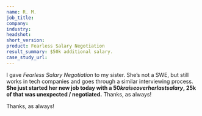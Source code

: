 ```yaml
---
name: R. M.
job_title: 
company: 
industry: 
headshot: 
short_version: 
product: Fearless Salary Negotiation
result_summary: $50k additional salary.
case_study_url: 
---
```


I gave _Fearless Salary Negotiation_ to my sister. She’s not a SWE, but still works in tech companies and goes through a similar interviewing process. **She just started her new job today with a $50k raise over her last salary, ~$25k of that was unexpected / negotiated.** Thanks, as always!

Thanks, as always!